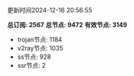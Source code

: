更新时间2024-12-16 20:56:55

**总订阅: 2567**
**总节点: 9472**
**有效节点: 3149**
- trojan节点: 1184
- v2ray节点: 1035
- ss节点: 928
- ssr节点: 2
